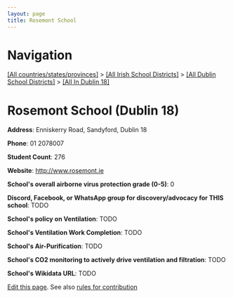 ```yaml
---
layout: page
title: Rosemont School
---
```

# Navigation

[[All countries/states/provinces]](../../../..) > [[All Irish School Districts]](../../..) > [[All Dublin School Districts]](../..) > [[All In Dublin 18]](..)

# Rosemont School (Dublin 18)

**Address**: Enniskerry Road, Sandyford, Dublin 18

**Phone**: 01 2078007

**Student Count**: 276

**Website**: <http://www.rosemont.ie>

**School's overall airborne virus protection grade (0-5)**: 0

**Discord, Facebook, or WhatsApp group for discovery/advocacy for THIS school**: TODO

**School's policy on Ventilation**: TODO

**School's Ventilation Work Completion**: TODO

**School's Air-Purification**: TODO

**School's CO2 monitoring to actively drive ventilation and filtration**: TODO

**School's Wikidata URL**: TODO


[Edit this page](https://github.com/ventilate-schools/Ireland/edit/main/./Dublin_18/Rosemont_School.md). See also [rules for contribution](../../../contribution-rules/)